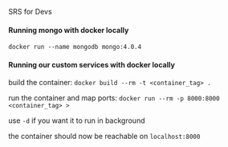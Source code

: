 SRS for Devs

#### Running mongo with docker locally
`docker run --name mongodb mongo:4.0.4`

#### Running our custom services with docker locally

build the container:
`docker build --rm -t <container_tag> .`

run the container and map ports:
`docker run --rm -p 8000:8000 <container_tag> >`

use `-d` if you want it to run in background

the container should now be reachable on `localhost:8000`
